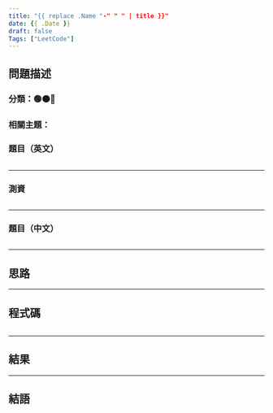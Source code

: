 ```yaml
---
title: "{{ replace .Name "-" " " | title }}"
date: {{ .Date }}
draft: false
Tags: ["LeetCode"]
---
```



## 問題描述

### 分類：🟢🟠🔴

### 相關主題：

### 題目（英文）

```

```

---

### 測資

```

```

---

### 題目（中文）

```

```

---

## 思路


---

## 程式碼

```

```

---

## 結果

---

## 結語
